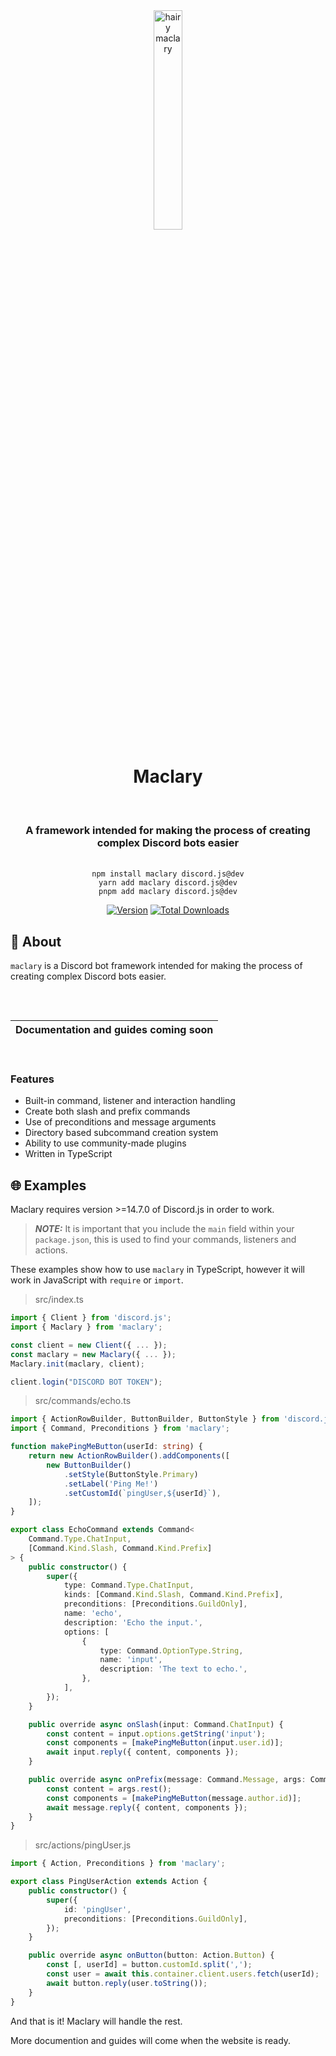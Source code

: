 <div align="center">
    <img alt="hairy maclary" src="https://raw.githubusercontent.com/apteryxxyz/maclary/main/.github/assets/maclary.png" width="30%"/>
    <h1>Maclary</h1><br/>
    <h3>A framework intended for making the process of creating complex Discord bots easier</h3><br/>
    <code>npm install maclary discord.js@dev</code><br/>
    <code>yarn add maclary discord.js@dev</code/><br/>
    <code>pnpm add maclary discord.js@dev</code><br/>
</div>

</div>

<div align="center">

[![Version](https://img.shields.io/npm/v/maclary?color=red&label=maclary)](https://github.com/maclary/maclary)
[![Total Downloads](https://img.shields.io/npm/dt/maclary)](https://npmjs.com/maclary)

</div>

## 🤔 About

`maclary` is a Discord bot framework intended for making the process of
creating complex Discord bots easier.

<div align="center" style="padding-top: 2rem; padding-bottom: 1rem">

| **Documentation and guides coming soon** |
| ---------------------------------------- |

</div>

### Features

- Built-in command, listener and interaction handling
- Create both slash and prefix commands
- Use of preconditions and message arguments
- Directory based subcommand creation system
- Ability to use community-made plugins
- Written in TypeScript

## 🌐 Examples

Maclary requires version >=14.7.0 of Discord.js in order to work.

> **_NOTE:_** It is important that you include the `main` field within your `package.json`, this is used to find your commands, listeners and actions.

These examples show how to use `maclary` in TypeScript, however it will work in JavaScript with `require` or `import`.

> src/index.ts

```ts
import { Client } from 'discord.js';
import { Maclary } from 'maclary';

const client = new Client({ ... });
const maclary = new Maclary({ ... });
Maclary.init(maclary, client);

client.login("DISCORD BOT TOKEN");
```

> src/commands/echo.ts

```ts
import { ActionRowBuilder, ButtonBuilder, ButtonStyle } from 'discord.js';
import { Command, Preconditions } from 'maclary';

function makePingMeButton(userId: string) {
    return new ActionRowBuilder().addComponents([
        new ButtonBuilder()
            .setStyle(ButtonStyle.Primary)
            .setLabel('Ping Me!')
            .setCustomId(`pingUser,${userId}`),
    ]);
}

export class EchoCommand extends Command<
    Command.Type.ChatInput,
    [Command.Kind.Slash, Command.Kind.Prefix]
> {
    public constructor() {
        super({
            type: Command.Type.ChatInput,
            kinds: [Command.Kind.Slash, Command.Kind.Prefix],
            preconditions: [Preconditions.GuildOnly],
            name: 'echo',
            description: 'Echo the input.',
            options: [
                {
                    type: Command.OptionType.String,
                    name: 'input',
                    description: 'The text to echo.',
                },
            ],
        });
    }

    public override async onSlash(input: Command.ChatInput) {
        const content = input.options.getString('input');
        const components = [makePingMeButton(input.user.id)];
        await input.reply({ content, components });
    }

    public override async onPrefix(message: Command.Message, args: Command.Arguments) {
        const content = args.rest();
        const components = [makePingMeButton(message.author.id)];
        await message.reply({ content, components });
    }
}
```

> src/actions/pingUser.js

```ts
import { Action, Preconditions } from 'maclary';

export class PingUserAction extends Action {
    public constructor() {
        super({
            id: 'pingUser',
            preconditions: [Preconditions.GuildOnly],
        });
    }

    public override async onButton(button: Action.Button) {
        const [, userId] = button.customId.split(',');
        const user = await this.container.client.users.fetch(userId);
        await button.reply(user.toString());
    }
}
```

And that is it! Maclary will handle the rest.

More documention and guides will come when the website is ready.
